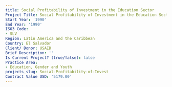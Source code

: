 ```yaml
---
title: Social Profitability of Investment in the Education Sector
Project Title: Social Profitability of Investment in the Education Sector
Start Year: '1990'
End Year: '1990'
ISO3 Code:
- SLV
Region: Latin America and the Caribbean
Country: El Salvador
Client/ Donor: USAID
Brief Description: ''
Is Current Project? (true/false): false
Practice Area:
- Education, Gender and Youth
projects_slug: Social-Profitability-of-Invest
Contract Value USD: '5179.00'
---
```


